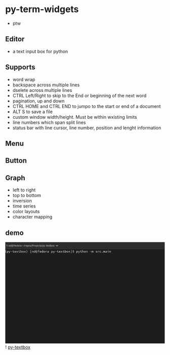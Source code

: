 # py-term-widgets

- ptw

## Editor

- a text input box for python

## Supports

- word wrap
- backspace across multiple lines
- dselete across multiple lines
- CTRL Left/Right to skip to the End or beginning of the next word
- pagination, up and down
- CTRL HOME and CTRL END to jumpo to the start or end of a document
- ALT S to save a file
- custom window width/height. Must be within wxisting limits
- line numbers which span split lines
- status bar with line cursor, line number, position and lenght information

## Menu

## Button


## Graph

- left to right
- top to bottom
- inversion
- time series
- color layouts
- character mapping

## demo

![py-textbox](assets/beta-demo.gif)!
[py-textbox](assets/chatgpt-demo.gif)